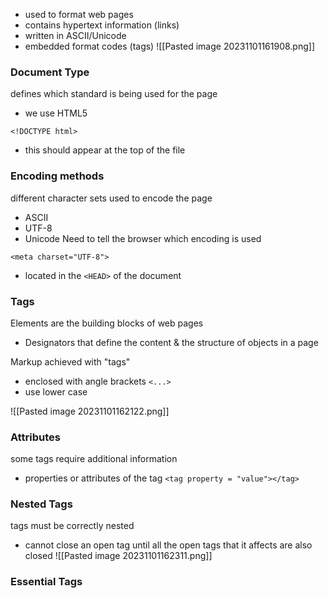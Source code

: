 - used to format web pages
- contains hypertext information (links)
- written in ASCII/Unicode
- embedded format codes (tags)
![[Pasted image 20231101161908.png]]

### Document Type
defines which standard is being used for the page
- we use HTML5

`<!DOCTYPE html>`
- this should appear at the top of the file

### Encoding methods
different character sets used to encode the page
- ASCII
- UTF-8
- Unicode
Need to tell the browser which encoding is used

`<meta charset="UTF-8">`
- located in the `<HEAD>` of the document

### Tags
Elements are the building blocks of web pages
- Designators that define the content & the structure of objects in a page

Markup achieved with "tags"
- enclosed with angle brackets `<...>`
- use lower case

![[Pasted image 20231101162122.png]]

### Attributes
some tags require additional information
- properties or attributes of the tag
`<tag property = "value"></tag>`

### Nested Tags
tags must be correctly nested
- cannot close an open tag until all the open tags that it affects are also closed
![[Pasted image 20231101162311.png]]

### Essential Tags
